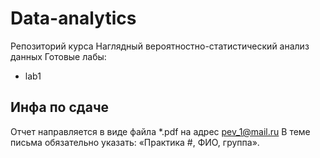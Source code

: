 # Data-analytics
Репозиторий курса Наглядный вероятностно-статистический анализ данных
Готовые лабы:
* lab1 

## Инфа по сдаче 
Отчет направляется в виде файла *.pdf на адрес
pev_1@mail.ru
В теме письма обязательно указать: «Практика #, ФИО, группа».